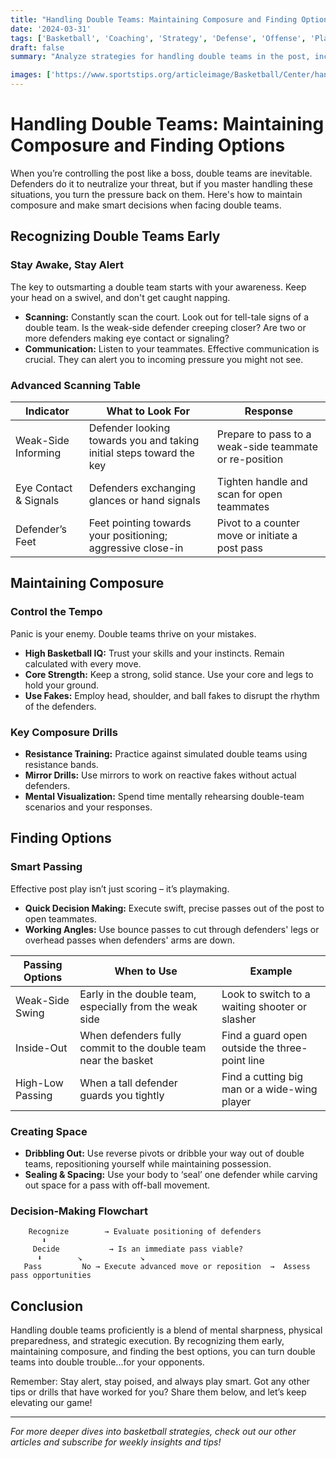 ```yaml
---
title: "Handling Double Teams: Maintaining Composure and Finding Options"
date: '2024-03-31'
tags: ['Basketball', 'Coaching', 'Strategy', 'Defense', 'Offense', 'Player Development', 'Teamwork', 'Skill Enhancement']
draft: false
summary: "Analyze strategies for handling double teams in the post, including recognizing them early and making smart decisions. This post combines player knowledge with coaching wisdom, offering practical insights for maintaining composure and finding the best options when double-teamed."

images: ['https://www.sportstips.org/articleimage/Basketball/Center/handling_double_teams_maintaining_composure_and_finding_options.webp']
---
```


# Handling Double Teams: Maintaining Composure and Finding Options

When you’re controlling the post like a boss, double teams are inevitable. Defenders do it to neutralize your threat, but if you master handling these situations, you turn the pressure back on them. Here's how to maintain composure and make smart decisions when facing double teams.

## Recognizing Double Teams Early

### Stay Awake, Stay Alert
The key to outsmarting a double team starts with your awareness. Keep your head on a swivel, and don't get caught napping.

- **Scanning:** Constantly scan the court. Look out for tell-tale signs of a double team. Is the weak-side defender creeping closer? Are two or more defenders making eye contact or signaling?
- **Communication:** Listen to your teammates. Effective communication is crucial. They can alert you to incoming pressure you might not see.

### Advanced Scanning Table

| Indicator        | What to Look For | Response                                  |
|------------------|------------------|-------------------------------------------|
| Weak-Side Informing | Defender looking towards you and taking initial steps toward the key | Prepare to pass to a weak-side teammate or re-position |
| Eye Contact & Signals | Defenders exchanging glances or hand signals | Tighten handle and scan for open teammates |
| Defender’s Feet  | Feet pointing towards your positioning; aggressive close-in | Pivot to a counter move or initiate a post pass |

## Maintaining Composure

### Control the Tempo
Panic is your enemy. Double teams thrive on your mistakes.

- **High Basketball IQ:** Trust your skills and your instincts. Remain calculated with every move.
- **Core Strength:** Keep a strong, solid stance. Use your core and legs to hold your ground.
- **Use Fakes:** Employ head, shoulder, and ball fakes to disrupt the rhythm of the defenders.

### Key Composure Drills

- **Resistance Training:** Practice against simulated double teams using resistance bands.
- **Mirror Drills:** Use mirrors to work on reactive fakes without actual defenders.
- **Mental Visualization:** Spend time mentally rehearsing double-team scenarios and your responses.

## Finding Options

### Smart Passing
Effective post play isn’t just scoring – it’s playmaking.

- **Quick Decision Making:** Execute swift, precise passes out of the post to open teammates.
- **Working Angles:** Use bounce passes to cut through defenders' legs or overhead passes when defenders' arms are down.

| Passing Options       | When to Use          | Example                                   |
|-----------------------|----------------------|-------------------------------------------|
| Weak-Side Swing       | Early in the double team, especially from the weak side | Look to switch to a waiting shooter or slasher |
| Inside-Out            | When defenders fully commit to the double team near the basket | Find a guard open outside the three-point line |
| High-Low Passing      | When a tall defender guards you tightly | Find a cutting big man or a wide-wing player |

### Creating Space

- **Dribbling Out:** Use reverse pivots or dribble your way out of double teams, repositioning yourself while maintaining possession.
- **Sealing & Spacing:** Use your body to ‘seal’ one defender while carving out space for a pass with off-ball movement.

### Decision-Making Flowchart

```
    Recognize        → Evaluate positioning of defenders
       ⬇︎
     Decide           → Is an immediate pass viable?
      ⬇︎        ↘︎             ↘︎
   Pass         No → Execute advanced move or reposition  →  Assess pass opportunities
```

## Conclusion

Handling double teams proficiently is a blend of mental sharpness, physical preparedness, and strategic execution. By recognizing them early, maintaining composure, and finding the best options, you can turn double teams into double trouble...for your opponents.

Remember: Stay alert, stay poised, and always play smart. Got any other tips or drills that have worked for you? Share them below, and let’s keep elevating our game!

---
*For more deeper dives into basketball strategies, check out our other articles and subscribe for weekly insights and tips!*
```